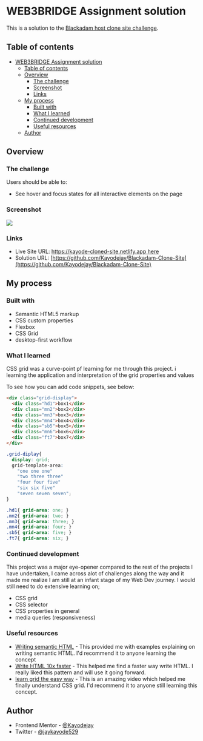 # WEB3BRIDGE Assignment solution

This is a solution to the [ Blackadam host clone site challenge](https://blackadam-host.netlify.app).

## Table of contents

- [WEB3BRIDGE Assignment solution](#web3bridge-assignment-solution)
  - [Table of contents](#table-of-contents)
  - [Overview](#overview)
    - [The challenge](#the-challenge)
    - [Screenshot](#screenshot)
    - [Links](#links)
  - [My process](#my-process)
    - [Built with](#built-with)
    - [What I learned](#what-i-learned)
    - [Continued development](#continued-development)
    - [Useful resources](#useful-resources)
  - [Author](#author)


## Overview

### The challenge

Users should be able to:

- See hover and focus states for all interactive elements on the page

### Screenshot

![](./screenshot.jpg)


### Links

- Live Site URL: [https://kayode-cloned-site.netlify.app here](https://kayode-cloned-site.netlify.app)
- Solution URL: [https://github.com/Kayodejay/Blackadam-Clone-Site](https://github.com/Kayodejay/Blackadam-Clone-Site)

## My process

### Built with

- Semantic HTML5 markup
- CSS custom properties
- Flexbox
- CSS Grid
- desktop-first workflow


### What I learned

CSS grid was a curve-point pf learning for me through this project. i learning the application and interpretation of the grid properties and values

To see how you can add code snippets, see below:

```html
<div class="grid-display">
  <div class="hd1">box1</div>
  <div class="mn2">box2</div> 
  <div class="mn3">box3</div>
  <div class="mn4">box4</div>
  <div class="sb5">box5</div>
  <div class="mn6">box6</div>
  <div class="ft7">box7</div>
</div>
```
```css
.grid-diplay{
  display: grid;
  grid-template-area:
    "one one one"
    "two three three"
    "four four five"
    "six six five"
    "seven seven seven";
}

.hd1{ grid-area: one; }
.mn2{ grid-area: two; }
.mn3{ grid-area: three; }
.mn4{ grid-area: four; }
.sb5{ grid-area: five; }
.ft7{ grid-area: six; }

``` 

### Continued development

This project was a major eye-opener compared to the rest of the projects I have undertaken, I came across alot of challenges along the way and it made me realize I am still at an infant stage of my Web Dev journey. I would still need to do extensive learning on;

- CSS grid
- CSS selector
- CSS properties in general
- media queries (responsiveness)


### Useful resources

- [Writing semantic HTML](https://www.youtube.com/watch?v=HJ0-fUJ-2F0&t=165s&pp=ygUVd3JpdGluZyBzZW1hbnRpYyBodG1s) - This provided me with examples explaining on writing semantic HTML. I'd recommend it to anyone learning the concept
- [Write HTML 10x faster](https://www.youtube.com/watch?v=EhRPdUv1ZrA&list=LL&index=1) - This helped me find a faster way write HTML. I really liked this pattern and will use it going forward.
- [learn grid the easy way](https://www.youtube.com/watch?v=rg7Fvvl3taU) - This is an amazing video which helped me finally understand CSS grid. I'd recommend it to anyone still learning this concept.


## Author

- Frontend Mentor - [@Kayodejay](https://www.frontendmentor.io/profile/Kayodejay)
- Twitter - [@jaykayode529](https://www.twitter.com/jaykayode529)


